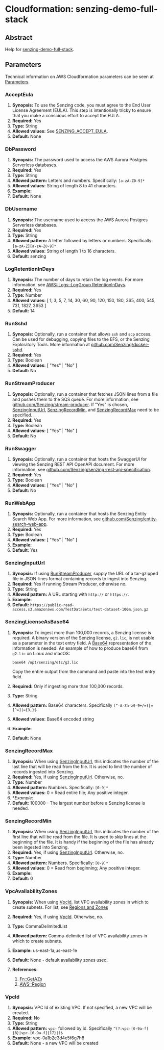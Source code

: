 # Cloudformation:  senzing-demo-full-stack

## Abstract

Help for
[senzing-demo-full-stack](https://github.com/Senzing/aws-cloudformation-ecs/tree/main/cloudformation/senzing-demo-full-stack).

## Parameters

Technical information on AWS Cloudformation parameters can be seen at
[Parameters](https://docs.aws.amazon.com/AWSCloudFormation/latest/UserGuide/parameters-section-structure.html).

### AcceptEula

1. **Synopsis:**
   To use the Senzing code, you must agree to the End User License Agreement (EULA).
   This step is intentionally tricky to ensure that you make a conscious effort to accept the EULA.
1. **Required:** Yes
1. **Type:** String
1. **Allowed values:** See [SENZING_ACCEPT_EULA](https://github.com/Senzing/knowledge-base/blob/master/lists/environment-variables.md#senzing_accept_eula).
1. **Default:** None

### DbPassword

1. **Synopsis:** The password used to access the AWS Aurora Postgres Serverless databases.
1. **Required:** Yes
1. **Type:** String
1. **Allowed pattern:** Letters and numbers. Specifically: `[a-zA-Z0-9]*`
1. **Allowed values:** String of length 8 to 41 characters.
1. **Example:**
1. **Default:** None

### DbUsername

1. **Synopsis:** The username used to access the AWS Aurora Postgres Serverless databases.
1. **Required:** Yes
1. **Type:** String
1. **Allowed pattern:** A letter followed by letters or numbers. Specifically: `[a-zA-Z][a-zA-Z0-9]*`
1. **Allowed values:** String of length 1 to 16 characters.
1. **Default:** senzing

### LogRetentionInDays

1. **Synopsis:**
   The number of days to retain the log events.
   For more information, see [AWS::Logs::LogGroup RetentionInDays](https://docs.aws.amazon.com/AWSCloudFormation/latest/UserGuide/aws-resource-logs-loggroup.html#cfn-logs-loggroup-retentionindays).
1. **Required:** Yes
1. **Type:** Number
1. **Allowed values:** [ 1, 3, 5, 7, 14, 30, 60, 90, 120, 150, 180, 365, 400, 545, 731, 1827, 3653 ]
1. **Default:** 14

### RunSshd

1. **Synopsis:**
   Optionally, run a container that allows `ssh` and `scp` access.
   Can be used for debugging, copying files to the EFS, or the Senzing Exploratory Tools.
   More information at [github.com/Senzing/docker-sshd](https://github.com/Senzing/docker-sshd).
1. **Required:** Yes
1. **Type:** Boolean
1. **Allowed values:**  [ "Yes" | "No" ]
1. **Default:** No

### RunStreamProducer

1. **Synopsis:**
   Optionally, run a container that fetches JSON lines from a file and pushes them to the SQS queue.
   For more information, see [github.com/Senzing/stream-producer](https://github.com/Senzing/stream-producer).
   If "Yes" is chosen,
   [SenzingInputUrl](#senzinginputurl),
   [SenzingRecordMin](#senzingrecordmin),
   and
   [SenzingRecordMax](#senzingrecordmax)
   need to be specified.
1. **Required:** Yes
1. **Type:** Boolean
1. **Allowed values:**  [ "Yes" | "No" ]
1. **Default:** No

### RunSwagger

1. **Synopsis:**
   Optionally, run a container that hosts the SwaggerUI for viewing the Senzing REST API OpenAPI document.
   For more information, see [github.com/Senzing/senzing-rest-api-specification](https://github.com/Senzing/senzing-rest-api-specification).
1. **Required:** Yes
1. **Type:** Boolean
1. **Allowed values:**  [ "Yes" | "No" ]
1. **Default:** No

### RunWebApp

1. **Synopsis:**
   Optionally, run a container that hosts the Senzing Entity Search Web App.
   For more information, see [github.com/Senzing/entity-search-web-app](https://github.com/Senzing/entity-search-web-app).
1. **Required:** Yes
1. **Type:** Boolean
1. **Allowed values:**  [ "Yes" | "No" ]
1. **Example:**
1. **Default:** Yes

### SenzingInputUrl

1. **Synopsis:**
   If using [RunStreamProducer](#runstreamproducer), supply the URL of a tar-gzipped file in JSON-lines format containing records to ingest into Senzing.
1. **Required:** Yes if running Stream Producer, otherwise no.
1. **Type:** String
1. **Allowed pattern:**  A URL starting with `http://` or `https://`.
1. **Example:**
1. **Default:** `https://public-read-access.s3.amazonaws.com/TestDataSets/test-dataset-100m.json.gz`

### SenzingLicenseAsBase64

1. **Synopsis:**
   To ingest more than 100,000 records, a Senzing license is required.
   A binary version of the Senzing license, `g2.lic`, is not usable as a parameter in the text entry field.
   A [Base64](https://en.wikipedia.org/wiki/Base64) representation of the information is needed.
   An example of how to produce base64 from `g2.lic` on Linux and macOS:

   ```console
   base64 /opt/senzing/etc/g2.lic
   ```
   Copy the entire output from the command and paste into the text entry field.
1. **Required:** Only if ingesting more than 100,000 records.
1. **Type:** String
1. **Allowed pattern:** Base64 characters. Specifically `[^-A-Za-z0-9+/=]|=[^=]|={3,}$`
1. **Allowed values:** Base64 encoded string
1. **Example:**
1. **Default:** None

### SenzingRecordMax

1. **Synopsis:**
   When using [SenzingInputUrl](#senzinginputurl), this indicates the number of the last line that will be
   read from the file.
   It is used to limit the number of records ingested into Senzing.
1. **Required:** Yes, if using [SenzingInputUrl](#senzinginputurl).  Otherwise, no.
1. **Type:** Number
1. **Allowed pattern:** Numbers. Specifically: `[0-9]*`
1. **Allowed values:** 0 = Read entire file;  Any positive integer.
1. **Example:*
1. **Default:** 100000 - The largest number before a Senzing license is needed.

### SenzingRecordMin

1. **Synopsis:**
   When using [SenzingInputUrl](#senzinginputurl), this indicates the number of the first line that will be
   read from the file.
   It is used to skip lines at the beginning of the file.
   It is handy if the beginning of the file has already been ingested into Senzing.
1. **Required:** Yes, if using [SenzingInputUrl](#senzinginputurl).  Otherwise, no.
1. **Type:** Number
1. **Allowed pattern:** Numbers. Specifically: `[0-9]*`
1. **Allowed values:** 0 = Read from beginning;  Any positive integer.
1. **Example:**
1. **Default:** 0

### VpcAvailabilityZones

1. **Synopsis:**
   When using [VpcId](#vpcid), list VPC availability zones in which to create subnets.
   For list, see [Regions and Zones](https://docs.aws.amazon.com/AWSEC2/latest/UserGuide/using-regions-availability-zones.html)

1. **Required:** Yes, if using [VpcId](#vpcid).  Otherwise, no.
1. **Type:** CommaDelimitedList
1. **Allowed pattern:** Comma-delimited list of VPC availability zones in which to create subnets.
1. **Example:** us-east-1a,us-east-1e
1. **Default:** None - default availability zones used.
1. **References:**
    1. [Fn::GetAZs](https://docs.aws.amazon.com/AWSCloudFormation/latest/UserGuide/intrinsic-function-reference-getavailabilityzones.html)
    1. [AWS::Region](https://docs.aws.amazon.com/AWSCloudFormation/latest/UserGuide/pseudo-parameter-reference.html#cfn-pseudo-param-region)

### VpcId

1. **Synopsis:**
   VPC Id of existing VPC.
   If not specified, a new VPC will be created.
1. **Required:** No
1. **Type:** String
1. **Allowed pattern:** `vpc-` followed by id. Specifically `^(?:vpc-[0-9a-f]{8}|vpc-[0-9a-f]{17}|)$`
1. **Example:** vpc-0a1b2c3d4e5f6g7h8
1. **Default:** None - a new VPC will be created

